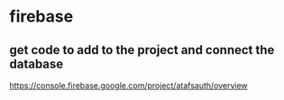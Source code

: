 # firebase
## get code to add to the project and connect the database
https://console.firebase.google.com/project/atafsauth/overview

